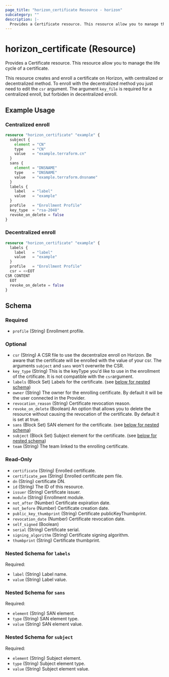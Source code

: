 ```yaml
---
page_title: "horizon_certificate Resource - horizon"
subcategory: ""
description: |-
  Provides a Certificate resource. This resource allow you to manage the life cycle of a certificate.
---
```


# horizon_certificate (Resource)

Provides a Certificate resource. This resource allow you to manage the life cycle of a certificate.

This resource creates and enroll a certificate on Horizon, with centralized or decentralized method. 
To enroll with the decentralized method you just need to edit the `csr` argument.
The argument `key_file` is required for a centralized enroll, but forbiden in decentralized enroll.

## Example Usage

### Centralized enroll

```terraform
resource "horizon_certificate" "example" {
  subject {
    element = "CN"
    type    = "CN"
    value   = "example.terraform.cn"
  }
  sans {
    element = "DNSNAME"
    type    = "DNSNAME"
    value   = "example.terraform.dnsname"
  }
  labels {
    label   = "label"
    value   = "example"
  }
  profile   = "Enrollment Profile"
  key_type  = "rsa-2048"  
  revoke_on_delete = false
}
```

### Decentralized enroll

```terraform
resource "horizon_certificate" "example" {
  labels {
    label   = "label"
    value   = "example"
  }
  profile   = "Enrollment Profile"
  csr = <<EOT
CSR CONTENT
  EOT
  revoke_on_delete = false
}
```


<!-- schema generated by tfplugindocs -->
## Schema

### Required

- `profile` (String) Enrollment profile.

### Optional

- `csr` (String) A CSR file to use the decentralize enroll on Horizon. Be aware that the certificate will be enrolled with the value of your csr. The arguments `subject` and `sans` won't overwrite the CSR.
- `key_type` (String) This is the keyType you'd like to use in the enrollment of the crtificate. It is not compatible with the `csr`argument.
- `labels` (Block Set) Labels for the certificate. (see [below for nested schema](#nestedblock--labels))
- `owner` (String) The owner for the enrolling certificate. By default it will be the user connected in the Provider.
- `revocation_reason` (String) Certificate revocation reason.
- `revoke_on_delete` (Boolean) An option that allows you to delete the resource without causing the revocation of the certificate. By default it is set at true.
- `sans` (Block Set) SAN element for the certificate. (see [below for nested schema](#nestedblock--sans))
- `subject` (Block Set) Subject element for the certificate. (see [below for nested schema](#nestedblock--subject))
- `team` (String) The team linked to the enrolling certificate.

### Read-Only

- `certificate` (String) Enrolled certificate.
- `certificate_pem` (String) Enrolled certificate pem file.
- `dn` (String) certificate DN.
- `id` (String) The ID of this resource.
- `issuer` (String) Certificate issuer.
- `module` (String) Enrollment module.
- `not_after` (Number) Certificate expiration date.
- `not_before` (Number) Certificate creation date.
- `public_key_thumbprint` (String) Certificate publicKeyThumbprint.
- `revocation_date` (Number) Certificate revocation date.
- `self_signed` (Boolean)
- `serial` (String) Certificate serial.
- `signing_algorithm` (String) Certificate signing algorithm.
- `thumbprint` (String) Certificate thumbprint.

<a id="nestedblock--labels"></a>
### Nested Schema for `labels`

Required:

- `label` (String) Label name.
- `value` (String) Label value.


<a id="nestedblock--sans"></a>
### Nested Schema for `sans`

Required:

- `element` (String) SAN element.
- `type` (String) SAN element type.
- `value` (String) SAN element value.


<a id="nestedblock--subject"></a>
### Nested Schema for `subject`

Required:

- `element` (String) Subject element.
- `type` (String) Subject element type.
- `value` (String) Subject element value.
